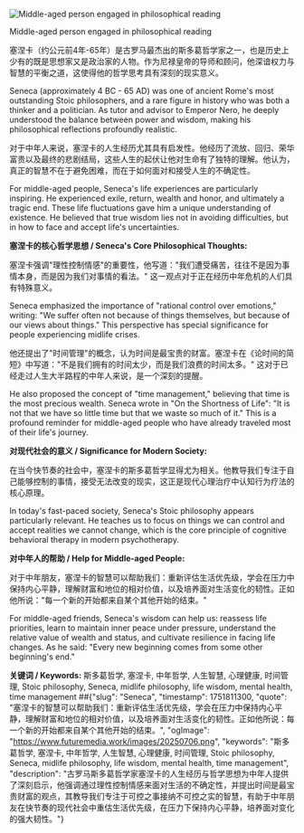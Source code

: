 ![Middle-aged person engaged in philosophical reading](https://user-gen-media-assets.s3.amazonaws.com/gpt4o_images/63da2e6e-1212-4b8e-8c04-be3178ea3f5d.png)

Middle-aged person engaged in philosophical reading

塞涅卡（约公元前4年-65年）是古罗马最杰出的斯多葛哲学家之一，也是历史上少有的既是思想家又是政治家的人物。作为尼禄皇帝的导师和顾问，他深谙权力与智慧的平衡之道，这使得他的哲学思考具有深刻的现实意义。

Seneca (approximately 4 BC - 65 AD) was one of ancient Rome's most outstanding Stoic philosophers, and a rare figure in history who was both a thinker and a politician. As tutor and advisor to Emperor Nero, he deeply understood the balance between power and wisdom, making his philosophical reflections profoundly realistic.

对于中年人来说，塞涅卡的人生经历尤其具有启发性。他经历了流放、回归、荣华富贵以及最终的悲剧结局，这些人生的起伏让他对生命有了独特的理解。他认为，真正的智慧不在于避免困难，而在于如何面对和接受人生的不确定性。

For middle-aged people, Seneca's life experiences are particularly inspiring. He experienced exile, return, wealth and honor, and ultimately a tragic end. These life fluctuations gave him a unique understanding of existence. He believed that true wisdom lies not in avoiding difficulties, but in how to face and accept life's uncertainties.

**塞涅卡的核心哲学思想 / Seneca's Core Philosophical Thoughts:**

塞涅卡强调"理性控制情感"的重要性，他写道："我们遭受痛苦，往往不是因为事情本身，而是因为我们对事情的看法。" 这一观点对于正在经历中年危机的人们具有特殊意义。

Seneca emphasized the importance of "rational control over emotions," writing: "We suffer often not because of things themselves, but because of our views about things." This perspective has special significance for people experiencing midlife crises.

他还提出了"时间管理"的概念，认为时间是最宝贵的财富。塞涅卡在《论时间的简短》中写道："不是我们拥有的时间太少，而是我们浪费的时间太多。" 这对于已经走过人生大半路程的中年人来说，是一个深刻的提醒。

He also proposed the concept of "time management," believing that time is the most precious wealth. Seneca wrote in "On the Shortness of Life": "It is not that we have so little time but that we waste so much of it." This is a profound reminder for middle-aged people who have already traveled most of their life's journey.

**对现代社会的意义 / Significance for Modern Society:**

在当今快节奏的社会中，塞涅卡的斯多葛哲学显得尤为相关。他教导我们专注于自己能够控制的事情，接受无法改变的现实，这正是现代心理治疗中认知行为疗法的核心原理。

In today's fast-paced society, Seneca's Stoic philosophy appears particularly relevant. He teaches us to focus on things we can control and accept realities we cannot change, which is the core principle of cognitive behavioral therapy in modern psychotherapy.

**对中年人的帮助 / Help for Middle-aged People:**

对于中年朋友，塞涅卡的智慧可以帮助我们：重新评估生活优先级，学会在压力中保持内心平静，理解财富和地位的相对价值，以及培养面对生活变化的韧性。正如他所说："每一个新的开始都来自某个其他开始的结束。"

For middle-aged friends, Seneca's wisdom can help us: reassess life priorities, learn to maintain inner peace under pressure, understand the relative value of wealth and status, and cultivate resilience in facing life changes. As he said: "Every new beginning comes from some other beginning's end."

**关键词 / Keywords:** 斯多葛哲学, 塞涅卡, 中年哲学, 人生智慧, 心理健康, 时间管理, Stoic philosophy, Seneca, midlife philosophy, life wisdom, mental health, time management
##{"slug": "Seneca", "timestamp": 1751811300, "quote": "塞涅卡的智慧可以帮助我们：重新评估生活优先级，学会在压力中保持内心平静，理解财富和地位的相对价值，以及培养面对生活变化的韧性。正如他所说：每一个新的开始都来自某个其他开始的结束。", "ogImage": "https://www.futuremedia.work/images/20250706.png", "keywords": "斯多葛哲学, 塞涅卡, 中年哲学, 人生智慧, 心理健康, 时间管理, Stoic philosophy, Seneca, midlife philosophy, life wisdom, mental health, time management", "description": "古罗马斯多葛哲学家塞涅卡的人生经历与哲学思想为中年人提供了深刻启示，他强调通过理性控制情感来面对生活的不确定性，并提出时间是最宝贵财富的观点，其教导我们专注于可控之事接纳不可控之实的智慧，有助于中年朋友在快节奏的现代社会中重估生活优先级，在压力下保持内心平静，培养面对变化的强大韧性。"}